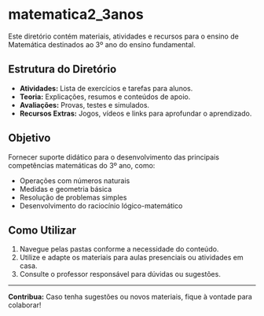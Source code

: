 
# matematica2_3anos

Este diretório contém materiais, atividades e recursos para o ensino de Matemática destinados ao 3º ano do ensino fundamental.

## Estrutura do Diretório

- **Atividades:** Lista de exercícios e tarefas para alunos.
- **Teoria:** Explicações, resumos e conteúdos de apoio.
- **Avaliações:** Provas, testes e simulados.
- **Recursos Extras:** Jogos, vídeos e links para aprofundar o aprendizado.

## Objetivo

Fornecer suporte didático para o desenvolvimento das principais competências matemáticas do 3º ano, como:

- Operações com números naturais
- Medidas e geometria básica
- Resolução de problemas simples
- Desenvolvimento do raciocínio lógico-matemático

## Como Utilizar

1. Navegue pelas pastas conforme a necessidade do conteúdo.
2. Utilize e adapte os materiais para aulas presenciais ou atividades em casa.
3. Consulte o professor responsável para dúvidas ou sugestões.

---

**Contribua:** Caso tenha sugestões ou novos materiais, fique à vontade para colaborar!
